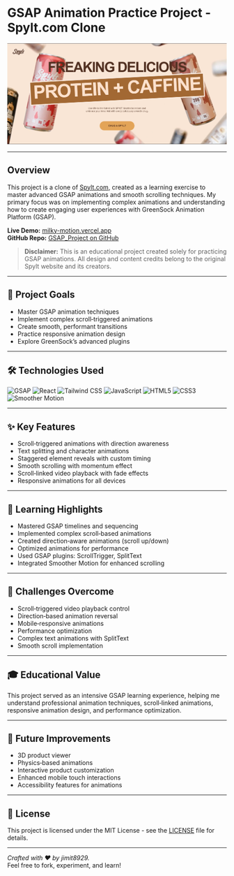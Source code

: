# GSAP Animation Practice Project - Spylt.com Clone

![Preview](.\public\images\Website_Preview.png)

---

## Overview

This project is a clone of [Spylt.com](https://www.spylt.com/), created as a learning exercise to master advanced GSAP animations and smooth scrolling techniques. My primary focus was on implementing complex animations and understanding how to create engaging user experiences with GreenSock Animation Platform (GSAP).

**Live Demo:** [milky-motion.vercel.app](https://milky-motion.vercel.app)  
**GitHub Repo:** [GSAP_Project on GitHub](https://github.com/jimit8929/GSAP_Project)

> **Disclaimer:** This is an educational project created solely for practicing GSAP animations. All design and content credits belong to the original Spylt website and its creators.

---

## 🎯 Project Goals

- Master GSAP animation techniques  
- Implement complex scroll‑triggered animations  
- Create smooth, performant transitions  
- Practice responsive animation design  
- Explore GreenSock’s advanced plugins  

---

## 🛠️ Technologies Used

![GSAP](https://img.shields.io/badge/GSAP-88CE02?style=for-the-badge&logo=greensock&logoColor=white)
![React](https://img.shields.io/badge/React-61DAFB?style=for-the-badge&logo=react&logoColor=white)
![Tailwind CSS](https://img.shields.io/badge/Tailwind_CSS-38B2AC?style=for-the-badge&logo=tailwind-css&logoColor=white)
![JavaScript](https://img.shields.io/badge/JavaScript-F7DF1E?style=for-the-badge&logo=javascript&logoColor=black)
![HTML5](https://img.shields.io/badge/HTML5-E34F26?style=for-the-badge&logo=html5&logoColor=white)
![CSS3](https://img.shields.io/badge/CSS3-1572B6?style=for-the-badge&logo=css3&logoColor=white)
![Smoother Motion](https://img.shields.io/badge/Smoother_Motion-FF6B6B?style=for-the-badge)

---

## ✨ Key Features

- Scroll‑triggered animations with direction awareness  
- Text splitting and character animations  
- Staggered element reveals with custom timing  
- Smooth scrolling with momentum effect  
- Scroll‑linked video playback with fade effects  
- Responsive animations for all devices  

---

## 🚀 Learning Highlights

- Mastered GSAP timelines and sequencing  
- Implemented complex scroll‑based animations  
- Created direction‑aware animations (scroll up/down)  
- Optimized animations for performance  
- Used GSAP plugins: ScrollTrigger, SplitText  
- Integrated Smoother Motion for enhanced scrolling  

---

## 🧩 Challenges Overcome

- Scroll‑triggered video playback control  
- Direction‑based animation reversal  
- Mobile‑responsive animations  
- Performance optimization  
- Complex text animations with SplitText  
- Smooth scroll implementation  

---

## 🎓 Educational Value

This project served as an intensive GSAP learning experience, helping me understand professional animation techniques, scroll‑linked animations, responsive animation design, and performance optimization.

---

## 🔮 Future Improvements

- 3D product viewer  
- Physics‑based animations  
- Interactive product customization  
- Enhanced mobile touch interactions  
- Accessibility features for animations  

---

## 📜 License

This project is licensed under the MIT License - see the [LICENSE](LICENSE) file for details.

---

*Crafted with ❤️ by jimit8929.*  
Feel free to fork, experiment, and learn!
